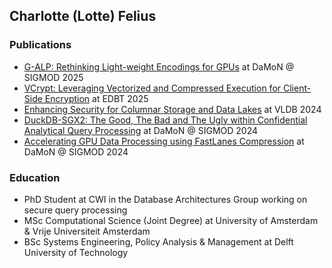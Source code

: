  ## Charlotte (Lotte) Felius

 ### Publications

 - [G-ALP: Rethinking Light-weight Encodings for GPUs](https://dl.acm.org/doi/full/10.1145/3736227.3736242) at DaMoN @ SIGMOD 2025
 - [VCrypt: Leveraging Vectorized and Compressed Execution for Client-Side Encryption](https://openproceedings.org/2025/conf/edbt/paper-347.pdf) at EDBT 2025
 - [Enhancing Security for Columnar Storage and Data Lakes](https://core.ac.uk/download/pdf/620332847.pdf) at VLDB 2024  
 - [DuckDB-SGX2: The Good, The Bad and The Ugly within Confidential Analytical Query Processing](https://dl.acm.org/doi/pdf/10.1145/3662010.3663447) at DaMoN @ SIGMOD 2024  
 - [Accelerating GPU Data Processing using FastLanes Compression](https://dl.acm.org/doi/pdf/10.1145/3662010.3663450) at DaMoN @ SIGMOD 2024
 
 
 
 ### Education
 - PhD Student at CWI in the Database Architectures Group working on secure query processing
 - MSc Computational Science (Joint Degree) at University of Amsterdam & Vrije Universiteit Amsterdam
 - BSc Systems Engineering, Policy Analysis & Management at Delft University of Technology

<!--
**ccfelius/ccfelius** is a ✨ _special_ ✨ repository because its `README.md` (this file) appears on your GitHub profile.

Here are some ideas to get you started:

- 🔭 I’m currently working on ...
- 🌱 I’m currently learning ...
- 👯 I’m looking to collaborate on ...
- 🤔 I’m looking for help with ...
- 💬 Ask me about ...
- 📫 How to reach me: ...
- 😄 Pronouns: ...
- ⚡ Fun fact: ...
-->

